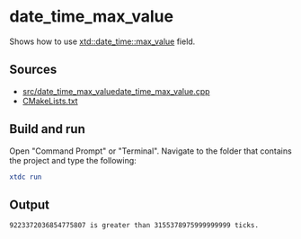 # date_time_max_value

Shows how to use [xtd::date_time::max_value](https://gammasoft71.github.io/xtd/reference_guides/latest/classxtd_1_1date__time.html#af86fd0f8e3f55ca8f3ffa6daeb7187bb) field.

## Sources

* [src/date_time_max_valuedate_time_max_value.cpp](src/date_time_max_value.cpp)
* [CMakeLists.txt](CMakeLists.txt)

## Build and run

Open "Command Prompt" or "Terminal". Navigate to the folder that contains the project and type the following:

```cmake
xtdc run
```

## Output

```
9223372036854775807 is greater than 3155378975999999999 ticks.
```
